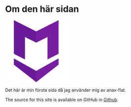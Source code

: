 Om den här sidan
==============================================
<img src="../img/icon256.png" alt="alt text" style="width: 200px;">

Det här är min första sida då jag använder mig av anax-flat.




The source for this site is available on GitHub in [Github](https://github.com/itgsod-Jesper-Wicklund/Anax-Flat.git).
